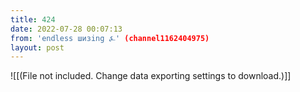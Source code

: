```yaml
---
title: 424
date: 2022-07-28 00:07:13
from: 'endless шизing ⍼' (channel1162404975)
layout: post
---
```


![[(File not included. Change data exporting settings to download.)]]



